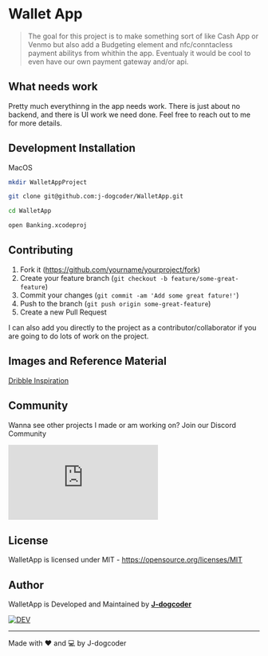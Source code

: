 # Wallet App
> The goal for this project is to make something sort of like Cash App or Venmo but also add a Budgeting element and nfc/conntacless payment abilitys from whithin the app. Eventualy it would be cool to even have our own payment gateway and/or api.

## What needs work
Pretty much everythinng in the app needs work. There is just about no backend, and there is UI work we need done. Feel free to reach out to me for more details.

## Development Installation

MacOS

```sh
mkdir WalletAppProject
```

```sh
git clone git@github.com:j-dogcoder/WalletApp.git
```

```sh
cd WalletApp
```

```sh
open Banking.xcodeproj
```

## Contributing

1. Fork it (<https://github.com/yourname/yourproject/fork>)
2. Create your feature branch (`git checkout -b feature/some-great-feature`)
3. Commit your changes (`git commit -am 'Add some great fature!'`)
4. Push to the branch (`git push origin some-great-feature`)
5. Create a new Pull Request

I can also add you directly to the project as a contributor/collaborator if you are going to do lots of work on the project.

## Images and Reference Material
[Dribble Inspiration](https://dribbble.com/shots/13633745-Banking-app-NFC-payment)

## Community

Wanna see other projects I made or am working on? Join our Discord Community

[![Community](https://discord.com/api/guilds/823356470182936600/widget.json)](https://discord.gg/NrJsmzyam5)

## License

WalletApp is licensed under MIT - <https://opensource.org/licenses/MIT>

## Author

WalletApp is Developed and Maintained by **[J-dogcoder](https://github.com/j-dogcoder)**

[![DEV](https://img.shields.io/badge/DEV-%23000000.svg?&style=flat-square&logo=dev.to&logoColor=white)](https://dev.to/https://dev.to/jdogcoder)

---

Made with :heart: and :computer: by J-dogcoder